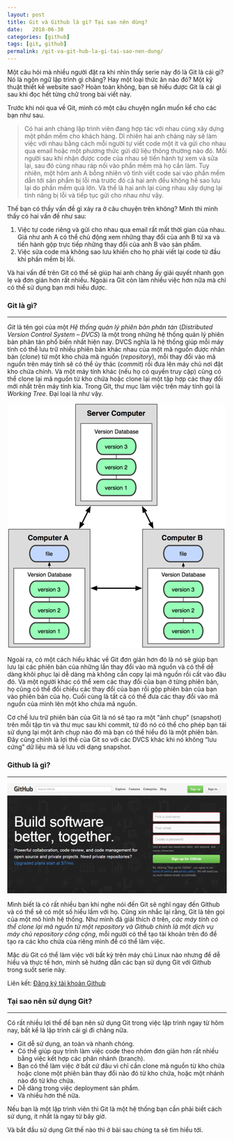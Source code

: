 ```yaml
---
layout: post
title: Git và Github là gì? Tại sao nên dùng?
date:   2018-06-30
categories: [github]
tags: [git, github]
permalink: /git-va-git-hub-la-gi-tai-sao-nen-dung/
---
```


Một câu hỏi mà nhiều người đặt ra khi nhìn thấy serie này đó là Git là cái gì? Nó là ngôn ngữ lập trình gì chăng? Hay một loại thức ăn nào đó? Một kỹ thuật thiết kế website sao? Hoàn toàn không, bạn sẽ hiểu được Git là cái gì sau khi đọc hết từng chữ trong bài viết này.

Trước khi nói qua về Git, mình có một câu chuyện ngắn muốn kể cho các bạn như sau.

> Có hai anh chàng lập trình viên đang hợp tác với nhau cùng xây dựng một phần mềm cho khách hàng. Dĩ nhiên hai anh chàng này sẽ làm việc với nhau bằng cách mỗi người tự viết code một ít và gửi cho nhau qua email hoặc một phương thức gửi dữ liệu thông thường nào đó. Mỗi người sau khi nhận được code của nhau sẽ tiến hành tự xem và sửa lại, sau đó cùng nhau ráp nối vào phần mềm mà họ cần làm. Tuy nhiên, một hôm anh A bỗng nhiên vô tình viết code sai vào phần mềm dẫn tới sản phẩm bị lỗi mà trước đó cả hai anh đều không hề sao lưu lại do phần mềm quá lớn. Và thế là hai anh lại cùng nhau xây dựng lại tính năng bị lỗi và tiếp tục gửi cho nhau như vậy.

Thế bạn có thấy vấn đề gì xảy ra ở câu chuyện trên không? Mình thì mình thấy có hai vấn đề như sau:

1. Việc tự code riêng và gửi cho nhau qua email rất mất thời gian của nhau. Giá như anh A có thể chủ động xem những thay đổi của anh B từ xa và tiến hành gộp trực tiếp những thay đổi của anh B vào sản phẩm.
2. Việc sửa code mà không sao lưu khiến cho họ phải viết lại code từ đầu khi phần mềm bị lỗi.

Và hai vấn đề trên Git có thể sẽ giúp hai anh chàng ấy giải quyết nhanh gọn lẹ và đơn giản hơn rất nhiều. Ngoài ra Git còn làm nhiều việc hơn nữa mà chỉ có thể sử dụng bạn mới hiểu được.

### Git là gì?
---
*Git* là tên gọi của một *Hệ thống quản lý phiên bản phân tán* (_Distributed Version Control System – DVCS_) là một trong những hệ thống quản lý phiên bản phân tán phổ biến nhất hiện nay. DVCS nghĩa là hệ thống giúp mỗi máy tính có thể lưu trữ nhiều phiên bản khác nhau của một mã nguồn được nhân bản (_clone_) từ một kho chứa mã nguồn (_repository_), mỗi thay đổi vào mã nguồn trên máy tính sẽ có thể ủy thác (_commit_) rồi đưa lên máy chủ nơi đặt kho chứa chính. Và một máy tính khác (nếu họ có quyền truy cập) cũng có thể clone lại mã nguồn từ kho chứa hoặc clone lại một tập hợp các thay đổi mới nhất trên máy tính kia. Trong Git, thư mục làm việc trên máy tính gọi là *Working Tree*. Đại loại là như vậy.

![Mô hình hoạt động DVCS](/img/xtapo-dvcs.png)

Ngoài ra, có một cách hiểu khác về Git đơn giản hơn đó là nó sẽ giúp bạn lưu lại các phiên bản của những lần thay đổi vào mã nguồn và có thể dễ dàng khôi phục lại dễ dàng mà không cần copy lại mã nguồn rồi cất vào đâu đó. Và một người khác có thể xem các thay đổi của bạn ở từng phiên bản,  họ cũng có thể đối chiếu các thay đổi của bạn rồi gộp phiên bản của bạn vào phiên bản của họ. Cuối cùng là tất cả có thể đưa các thay đổi vào mã nguồn của mình lên một kho chứa mã nguồn.

Cơ chế lưu trữ phiên bản của Git là nó sẽ tạo ra một “ảnh chụp” (snapshot) trên mỗi tập tin và thư mục sau khi commit, từ đó nó có thể cho phép bạn tái sử dụng lại một ảnh chụp nào đó mà bạn có thể hiểu đó là một phiên bản. Đây cũng chính là lợi thế của Git so với các DVCS khác khi nó không “lưu cứng” dữ liệu mà sẽ lưu với dạng snapshot.

### Github là gì?
---
![Github là một dịch vụ máy chủ Repository](/img/github-home.png)

Mình biết là có rất nhiều bạn khi nghe nói đến Git sẽ nghĩ ngay đến Github và có thể sẽ có một số hiểu lầm với họ. Cũng xin nhắc lại rằng, Git là tên gọi của một mô hình hệ thống. Như mình đã giải thích ở trên, *các máy tính có thể clone lại mã nguồn từ một repository và Github chính là một dịch vụ máy chủ repository công cộng*, mỗi người có thể tạo tài khoản trên đó để tạo ra các kho chứa của riêng mình để có thể làm việc.

Mặc dù Git có thể làm việc với bất kỳ trên máy chủ Linux nào nhưng để dễ hiểu và thực tế hơn, mình sẽ hướng dẫn các bạn sử dụng Git với Github trong suốt serie này.

Liên kết: [Đăng ký tài khoản Github](https://github.com/join)

### Tại sao nên sử dụng Git?
---
Có rất nhiều lợi thế để bạn nên sử dụng Git trong việc lập trình ngay từ hôm nay, bất kể là lập trình cái gì đi chăng nữa.

* Git dễ sử dụng, an toàn và nhanh chóng.
* Có thể giúp quy trình làm việc code theo nhóm đơn giản hơn rất nhiều bằng việc kết hợp các phân nhánh (branch).
* Bạn có thể làm việc ở bất cứ đâu vì chỉ cần clone mã nguồn từ kho chứa hoặc clone một phiên bản thay đổi nào đó từ kho chứa, hoặc một nhánh nào đó từ kho chứa.
* Dễ dàng trong việc deployment sản phẩm.
* Và nhiều hơn thế nữa.

Nếu bạn là một lập trình viên thì Git là một hệ thống bạn cần phải biết cách sử dụng, ít nhất là ngay từ bây giờ.

Và bắt đầu sử dụng Git thế nào thì ở bài sau chúng ta sẽ tìm hiểu tới.